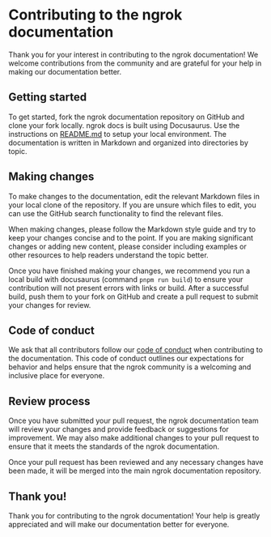 # Contributing to the ngrok documentation

Thank you for your interest in contributing to the ngrok documentation! We welcome contributions from the community and are grateful for your help in making our documentation better.

## Getting started

To get started, fork the ngrok documentation repository on GitHub and clone your fork locally. 
ngrok docs is built using Docusaurus. Use the instructions on [README.md](README.md) to setup your local environment.
The documentation is written in Markdown and organized into directories by topic.

## Making changes

To make changes to the documentation, edit the relevant Markdown files in your local clone of the repository. If you are unsure which files to edit, you can use the GitHub search functionality to find the relevant files.

When making changes, please follow the Markdown style guide and try to keep your changes concise and to the point. If you are making significant changes or adding new content, please consider including examples or other resources to help readers understand the topic better.

Once you have finished making your changes, we recommend you run a local build with docusaurus (command `pnpm run build`) to ensure your contribution will not present errors with links or build. After a successful build, push them to your fork on GitHub and create a pull request to submit your changes for review.

## Code of conduct

We ask that all contributors follow our [code of conduct](CODE_OF_CONDUCT.md) when contributing to the documentation. This code of conduct outlines our expectations for behavior and helps ensure that the ngrok community is a welcoming and inclusive place for everyone.

## Review process

Once you have submitted your pull request, the ngrok documentation team will review your changes and provide feedback or suggestions for improvement. We may also make additional changes to your pull request to ensure that it meets the standards of the ngrok documentation.

Once your pull request has been reviewed and any necessary changes have been made, it will be merged into the main ngrok documentation repository.

## Thank you!

Thank you for contributing to the ngrok documentation! Your help is greatly appreciated and will make our documentation better for everyone.